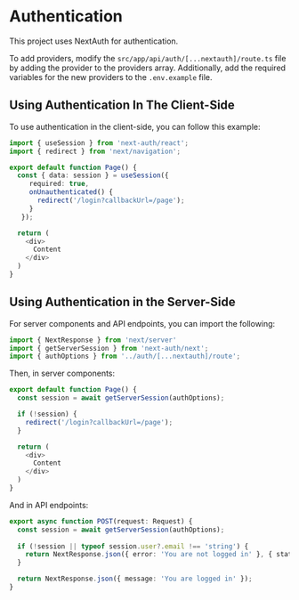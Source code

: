 # Authentication

This project uses NextAuth for authentication.

To add providers, modify the `src/app/api/auth/[...nextauth]/route.ts` file by adding the provider to the providers array. Additionally, add the required variables for the new providers to the `.env.example` file.

## Using Authentication In The Client-Side

To use authentication in the client-side, you can follow this example:

```typescript
import { useSession } from 'next-auth/react';
import { redirect } from 'next/navigation';

export default function Page() {
  const { data: session } = useSession({
     required: true,
     onUnauthenticated() {
       redirect('/login?callbackUrl=/page');
     }
   });

  return (
    <div>
      Content
    </div>
  )
}
```

## Using Authentication in the Server-Side
For server components and API endpoints, you can import the following:

```typescript
import { NextResponse } from 'next/server'
import { getServerSession } from 'next-auth/next';
import { authOptions } from '../auth/[...nextauth]/route';
```

Then, in server components:

```typescript
export default function Page() {
  const session = await getServerSession(authOptions);

  if (!session) {
    redirect('/login?callbackUrl=/page');
  }

  return (
    <div>
      Content
    </div>
  )
}
```

And in API endpoints:
```typescript
export async function POST(request: Request) {
  const session = await getServerSession(authOptions);
  
  if (!session || typeof session.user?.email !== 'string') {
    return NextResponse.json({ error: 'You are not logged in' }, { status: 401 });
  }

  return NextResponse.json({ message: 'You are logged in' });
}
```
